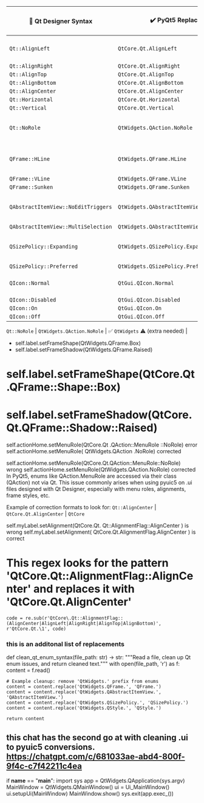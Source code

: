 | 📌 Qt Designer Syntax              | ✔️ PyQt5 Replacement                         | 📦 Required Module              |
|----------------------------------|---------------------------------------------|---------------------------------|
| `Qt::AlignLeft`                  | `QtCore.Qt.AlignLeft`                        | `from PyQt5 import QtCore`      |
| `Qt::AlignRight`                 | `QtCore.Qt.AlignRight`                       | `QtCore`                        |
| `Qt::AlignTop`                   | `QtCore.Qt.AlignTop`                         | `QtCore`                        |
| `Qt::AlignBottom`                | `QtCore.Qt.AlignBottom`                      | `QtCore`                        |
| `Qt::AlignCenter`                | `QtCore.Qt.AlignCenter`                      | `QtCore`                        |
| `Qt::Horizontal`                 | `QtCore.Qt.Horizontal`                       | `QtCore`                        |
| `Qt::Vertical`                   | `QtCore.Qt.Vertical`                         | `QtCore`                        |
| `Qt::NoRole`                     | `QtWidgets.QAction.NoRole`                   | ✅ `QtWidgets` ⚠️ (extra needed) |
| `QFrame::HLine`                  | `QtWidgets.QFrame.HLine`                     | ✅ `QtWidgets` ⚠️ (extra needed) |
| `QFrame::VLine`                  | `QtWidgets.QFrame.VLine`                     | `QtWidgets`                     |
| `QFrame::Sunken`                 | `QtWidgets.QFrame.Sunken`                    | `QtWidgets`                     |
| `QAbstractItemView::NoEditTriggers` | `QtWidgets.QAbstractItemView.NoEditTriggers` | ✅ `QtWidgets` ⚠️ (extra needed) |
| `QAbstractItemView::MultiSelection` | `QtWidgets.QAbstractItemView.MultiSelection` | `QtWidgets`                     |
| `QSizePolicy::Expanding`         | `QtWidgets.QSizePolicy.Expanding`            | ✅ `QtWidgets` ⚠️ (extra needed) |
| `QSizePolicy::Preferred`         | `QtWidgets.QSizePolicy.Preferred`            | `QtWidgets`                     |
| `QIcon::Normal`                  | `QtGui.QIcon.Normal`                         | ✅ `QtGui` ⚠️ (extra needed)     |
| `QIcon::Disabled`                | `QtGui.QIcon.Disabled`                       | `QtGui`                         |
| `QIcon::On`                      | `QtGui.QIcon.On`                             | `QtGui`                         |
| `QIcon::Off`                     | `QtGui.QIcon.Off`                            | `QtGui`                         |

`Qt::NoRole`                     | `QtWidgets.QAction.NoRole`                   | ✅ `QtWidgets` ⚠️ (extra needed) |
* self.label.setFrameShape(QtWidgets.QFrame.Box)
* self.label.setFrameShadow(QtWidgets.QFrame.Raised)
# self.label.setFrameShape(QtCore.Qt.QFrame::Shape::Box)
# self.label.setFrameShadow(QtCore.Qt.QFrame::Shadow::Raised)


self.actionHome.setMenuRole(QtCore.Qt    .QAction::MenuRole             ::NoRole)              error
self.actionHome.setMenuRole(             QtWidgets.QAction              .NoRole)               corrected

self.actionHome.setMenuRole(QtCore.Qt.QAction::MenuRole::NoRole)        wrong
self.actionHome.setMenuRole(QtWidgets.QAction.NoRole)                   corrected
In PyQt5, enums like QAction.MenuRole are accessed via their class (QAction) not via Qt.
This issue commonly arises when using pyuic5 on .ui files designed with Qt Designer, especially with menu roles, alignments, frame styles, etc.


Example of correction formats to look for:
 `Qt::AlignCenter`                | `QtCore.Qt.AlignCenter`                      | `QtCore`   

self.myLabel.setAlignment(QtCore.Qt.  Qt::AlignmentFlag::AlignCenter   ) is wrong
self.myLabel.setAlignment(    QtCore.Qt.AlignmentFlag.AlignCenter   ) is correct

 # This regex looks for the pattern 'QtCore.Qt::AlignmentFlag::AlignCenter' and replaces it with 'QtCore.Qt.AlignCenter'
    code = re.sub(r'QtCore\.Qt::AlignmentFlag::(AlignCenter|AlignLeft|AlignRight|AlignTop|AlignBottom)', r'QtCore.Qt.\1', code)
### this is an additonal list of replacements
def clean_qt_enum_syntax(file_path: str) -> str:
    """Read a file, clean up Qt enum issues, and return cleaned text."""
    with open(file_path, 'r') as f:
        content = f.read()

    # Example cleanup: remove 'QtWidgets.' prefix from enums
    content = content.replace('QtWidgets.QFrame.', 'QFrame.')
    content = content.replace('QtWidgets.QAbstractItemView.', 'QAbstractItemView.')
    content = content.replace('QtWidgets.QSizePolicy.', 'QSizePolicy.')
    content = content.replace('QtWidgets.QStyle.', 'QStyle.')

    return content
## this chat has the second go at with cleaning .ui to pyuic5 conversions. https://chatgpt.com/c/681033ae-abd4-800f-9f4c-c7f42211c4ea



if __name__ == "__main__":
    import sys
    app = QtWidgets.QApplication(sys.argv)
    MainWindow = QtWidgets.QMainWindow()
    ui = Ui_MainWindow()
    ui.setupUi(MainWindow)
    MainWindow.show()
    sys.exit(app.exec_())
